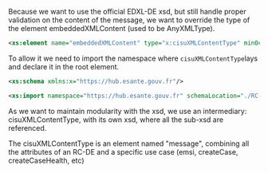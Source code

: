 Because we want to use the official EDXL-DE xsd, but still handle proper validation on the content of the message,
we want to override the type of the element embeddedXMLContent (used to be AnyXMLType).

```xml
<xs:element name="embeddedXMLContent" type="x:cisuXMLContentType" minOccurs="1" maxOccurs="1"/>
```

To allow it we need to import the namespace where `cisuXMLContentType`lays and declare it in the root element.

```xml
<xs:schema xmlns:x="https://hub.esante.gouv.fr"/>

<xs:import namespace="https://hub.esante.gouv.fr" schemaLocation="./RC-XML-ContentType.xsd"/>
```

As we want to maintain modularity with the xsd, we use an intermediary: cisuXMLContentType, with its own xsd, where all the sub-xsd are
referenced.

The cisuXMLContentType is an element named "message", combining all the attributes of an RC-DE and a specific use case (emsi, createCase, createCaseHealth, etc)
